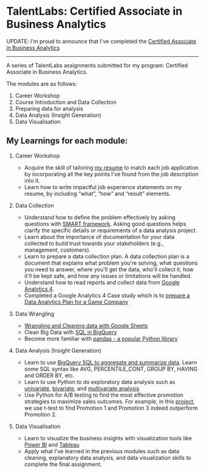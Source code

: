 # TalentLabs: Certified Associate in Business Analytics

UPDATE: I'm proud to announce that I've completed the [Certified Associate in Business Analytics](https://www.talentlabs.org/classroom/course/8JllAytGRyiZxQLCwE2tZg/gradProof/mKhA9hyQT6asAvGLo-3YNQ)

---

A series of TalentLabs assignments submitted for my program: Certified Associate in Business Analytics.

The modules are as follows:
1. Career Workshop
2. Course Introduction and Data Collection
3. Preparing data for analysis
4. Data Analysis (Insight Generation)
5. Data Visualisation

## My Learnings for each module:
1. Career Workshop
   - Acquire the skill of tailoring [my resume](https://github.com/tys203831/business_analytics/blob/main/i%20Career%20Workshop/1.%20CV%20Writing%20Workshop/Resume%20v1/Tan%20Yong%20Sheng%20-%20Business%20Analyst.pdf) to match each job application by incorporating all the key points I've found from the job description into it.
   - Learn how to write impactful job experience statements on my resume, by including  “what”, “how” and “result” elements.

2. Data Collection
   - Understand how to define the problem effectively by asking questions with [SMART framework](https://emkautsar.medium.com/highly-effective-questions-are-smart-questions-59040efea480). Asking good questions helps clarify the specific details or requirements of a data analysis project.
   - Learn about the importance of documentation for your data collected to build trust towards your stakeholders (e.g., management, customers).
   - Learn to prepare a data collection plan. A data collection plan is a document that explains what problem you're solving, what questions you need to answer, where you'll get the data, who'll collect it, how it'll be kept safe, and how any issues or limitations will be handled.
   - Understand how to read reports and collect data from [Google Analytics 4](https://github.com/tys203831/business_analytics/blob/main/ii.%20Course%20Introduction%20and%20Data%20Collection/6.%20Data%20Collection%20with%20Google%20Analytics%204/C6_Assignment_Questions_v3.pdf).
   - Completed a Google Analytics 4 Case study which is to [prepare a Data Analytics Plan for a Game Company](https://github.com/tan-yong-sheng/business_analytics/blob/main/ii.%20Course%20Introduction%20and%20Data%20Collection/Final%20Project/C6-Final_Project.pdf)
  
3. Data Wrangling
   - [Wrangling and Cleaning data with Google Sheets](https://github.com/tan-yong-sheng/business_analytics/blob/main/iii%20%20Preparing%20data%20for%20analysis/2.%20Data%20Wrangling%20with%20Google%20Sheets/Chapter%203%20-%20Data%20Wrangling%20with%20Google%20Sheets.pdf)
   - Clean Big Data with [SQL in BigQuery](https://github.com/tys203831/business_analytics/blob/main/iii%20%20Preparing%20data%20for%20analysis/3%20-%205.%20Data%20Wrangling%20with%20SQL%20%26%20Python/Part%201%20SQL/Assignment/Assignment_Chapter_4_-_Data_Wrangling_with_SQL.pdf)
   - Become more familiar with [pandas - a popular Python library](https://github.com/tys203831/business_analytics/blob/main/iii%20%20Preparing%20data%20for%20analysis/3%20-%205.%20Data%20Wrangling%20with%20SQL%20%26%20Python/Part%202%20%26%203%20Python/Assignment/Assignment%20Chapter%206%20-%20Data%20Wrangling%20with%20Python.pdf)

4. Data Analysis (Insight Generation)
   - Learn to use [BigQuery SQL to aggregate and summarize data](https://github.com/tan-yong-sheng/business_analytics/blob/main/iv%20Data%20Analysis%20(Insight%20Generation)/5.%20Fundamental%20Data%20Analysis%20with%20SQL/Assignment/Chapter%205%20Assignment%20-%20SQL%20Insight%20Generation.pdf). Learn some SQL syntax like AVG, PERCENTILE_CONT, GROUP BY, HAVING and ORDER BY, etc.
   - Learn to use Python to do exploratory data analysis such as [univariate](https://github.com/tan-yong-sheng/business_analytics/blob/main/iv%20Data%20Analysis%20(Insight%20Generation)/7.%20Exploratory%20Data%20Analysis%20with%20Python%20-%20Univariate%20Analysis/Assignment/Assignment_7.pdf), [bivariate](https://github.com/tan-yong-sheng/business_analytics/blob/main/iv%20Data%20Analysis%20(Insight%20Generation)/8.%20Exploratory%20Data%20Analysis%20with%20Python%20-%20Bivariate%20Analysis/Assignment/Assignment_8.pdf), and [multivariate analysis](https://github.com/tan-yong-sheng/business_analytics/blob/main/iv%20Data%20Analysis%20(Insight%20Generation)/9.%20Exploratory%20Data%20Analysis%20with%20Python%20-%20Multivariate%20Analysis/Assignment%209/Assignment_9.pdf)
   - Use Python for A/B testing to find the most effective promotion strategies to maximize sales outcomes. For example, in this [project](https://github.com/tan-yong-sheng/business_analytics/blob/main/iv%20Data%20Analysis%20(Insight%20Generation)/Final%20Project/Assignment%205/EDA_Final_Project.pdf), we use t-test to find Promotion 1 and Promotion 3 indeed outperform Promotion 2.

5. Data Visualisation
   - Learn to visualize the business insights with visualization tools like [Power BI](https://github.com/tan-yong-sheng/business_analytics/tree/main/v%20Data%20Visualization/2.%20Power%20BI/Assignment) and [Tableau](https://github.com/tan-yong-sheng/business_analytics/tree/main/v%20Data%20Visualization/1.%20Tableau/Assignment)
   - Apply what I've learned in the previous modules such as data cleaning, explanatory data analysis, and data visualization skills to complete the final assignment.
